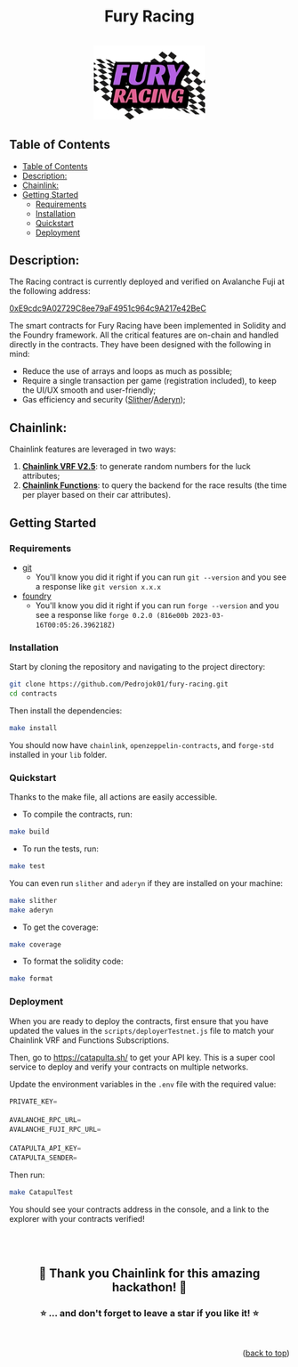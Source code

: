 <div align="center">

<h1><strong> Fury Racing </strong></h1><br/>
<img src="../frontend/public/img/Fury_Racing_logo_HD.png" width="200" alt="Fury Racing logo" />
<br/>

</div>

## Table of Contents

- [Table of Contents](#table-of-contents)
- [Description:](#description)
- [Chainlink:](#chainlink)
- [Getting Started](#getting-started)
  - [Requirements](#requirements)
  - [Installation](#installation)
  - [Quickstart](#quickstart)
  - [Deployment](#deployment)

## Description:

The Racing contract is currently deployed and verified on Avalanche Fuji at the following address:

[0xE9cdc9A02729C8ee79aF4951c964c9A217e42BeC](https://testnet.snowscan.xyz/address/0xE9cdc9A02729C8ee79aF4951c964c9A217e42BeC)

The smart contracts for Fury Racing have been implemented in Solidity and the Foundry framework. All the critical features are on-chain and handled directly in the contracts. They have been designed with the following in mind:

- Reduce the use of arrays and loops as much as possible;
- Require a single transaction per game (registration included), to keep the UI/UX smooth and user-friendly;
- Gas efficiency and security ([Slither](https://github.com/crytic/slither)/[Aderyn](https://github.com/Cyfrin/aderyn));

## Chainlink:

Chainlink features are leveraged in two ways:

1. [**Chainlink VRF V2.5**](https://docs.chain.link/vrf): to generate random numbers for the luck attributes;
2. [**Chainlink Functions**](https://docs.chain.link/chainlink-functions): to query the backend for the race results (the time per player based on their car attributes).

## Getting Started

### Requirements

- [git](https://git-scm.com/book/en/v2/Getting-Started-Installing-Git)
  - You'll know you did it right if you can run `git --version` and you see a response like `git version x.x.x`
- [foundry](https://getfoundry.sh/)
  - You'll know you did it right if you can run `forge --version` and you see a response like `forge 0.2.0 (816e00b 2023-03-16T00:05:26.396218Z)`
  <!-- Additional requirements here -->

### Installation

Start by cloning the repository and navigating to the project directory:

```bash
git clone https://github.com/Pedrojok01/fury-racing.git
cd contracts
```

Then install the dependencies:

```bash
make install
```

You should now have `chainlink`, `openzeppelin-contracts`, and `forge-std` installed in your `lib` folder.

### Quickstart

Thanks to the make file, all actions are easily accessible.

- To compile the contracts, run:

```bash
make build
```

- To run the tests, run:

```bash
make test
```

You can even run `slither` and `aderyn` if they are installed on your machine:

```bash
make slither
make aderyn
```

- To get the coverage:

```bash
make coverage
```

- To format the solidity code:

```bash
make format
```

### Deployment

When you are ready to deploy the contracts, first ensure that you have updated the values in the `scripts/deployerTestnet.js` file to match your Chainlink VRF and Functions Subscriptions.

Then, go to https://catapulta.sh/ to get your API key. This is a super cool service to deploy and verify your contracts on multiple networks.

Update the environment variables in the `.env` file with the required value:

```js
PRIVATE_KEY=

AVALANCHE_RPC_URL=
AVALANCHE_FUJI_RPC_URL=

CATAPULTA_API_KEY=
CATAPULTA_SENDER=
```

Then run:

```bash
make CatapulTest
```

You should see your contracts address in the console, and a link to the explorer with your contracts verified!

<br></br>

<div align="center">
<h2>🎉 Thank you Chainlink for this amazing hackathon! 🎉</h2>
<h3>⭐️ ... and don't forget to leave a star if you like it! ⭐️</h3>
</div>

<br>

<p align="right">(<a href="#top">back to top</a>)</p>

